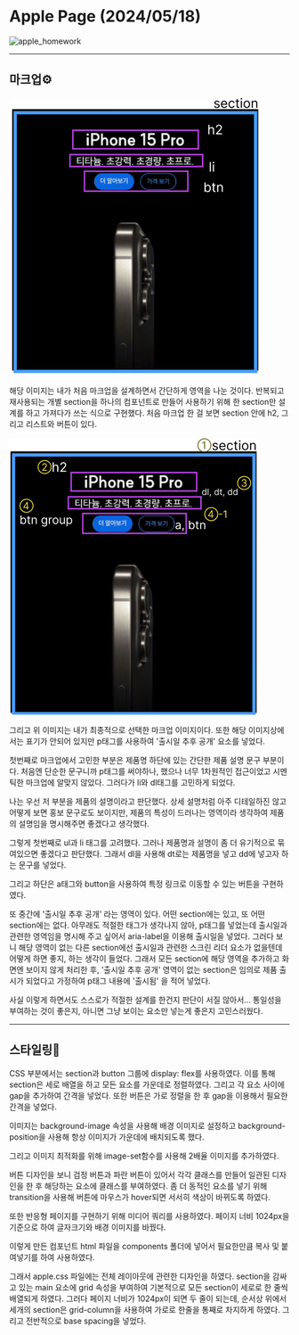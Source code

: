 # Apple Page (2024/05/18)
![apple_homework](https://github.com/JubiJung/homework/assets/124552101/d2d00b6d-a60a-42c5-b976-1877b7f69d32)


---

## 마크업⚙
![alt text](markup-1.png)

해당 이미지는 내가 처음 마크업을 설계하면서 간단하게 영역을 나눈 것이다. 반복되고 재사용되는 개별 section을 하나의 컴포넌트로 만들어 사용하기 위해 한 section만 설계를 하고 가져다가 쓰는 식으로 구현했다.
처음 마크업 한 걸 보면 section 안에 h2, 그리고 리스트와 버튼이 있다.

![alt text](markup-2.png)

그리고 위 이미지는 내가 최종적으로 선택한 마크업 이미지이다. 또한 해당 이미지상에서는 표기가 안되어 있지만 p태그를 사용하여 '출시일 추후 공개' 요소를 넣었다.

첫번째로 마크업에서 고민한 부분은 제품명 하단에 있는 간단한 제품 설명 문구 부분이다. 처음엔 단순한 문구니까 p태그를 써야하나, 했으나 너무 1차원적인 접근이었고 시멘틱한 마크업에 알맞지 않았다. 그러다가 li와 dl태그를 고민하게 되었다.

나는 우선 저 부분을 제품의 설명이라고 판단했다. 상세 설명처럼 아주 디테일하진 않고 어떻게 보면 홍보 문구로도 보이지만, 제품의 특성이 드러나는 영역이라 생각하여 제품의 설명임을 명시해주면 좋겠다고 생각했다.

그렇게 첫번째로 ul과 li 태그를 고려했다. 그러나 제품명과 설명이 좀 더 유기적으로 묶여있으면 좋겠다고 판단했다. 그래서 dl을 사용해 dt로는 제품명을 넣고 dd에 넣고자 하는 문구를 넣었다.

그리고 하단은 a태그와 button을 사용하여 특정 링크로 이동할 수 있는 버튼을 구현하였다.

또 중간에 '출시일 추후 공개' 라는 영역이 있다. 어떤 section에는 있고, 또 어떤 section에는 없다. 아무래도 적절한 태그가 생각나지 않아, p태그를 넣었는데 출시일과 관련한 영역임을 명시해 주고 싶어서 aria-label을 이용해 출시일을 넣었다. 그러다 보니 해당 영역이 없는 다른 section에선 출시일과 관련한 스크린 리더 요소가 없을텐데 어떻게 하면 좋지, 하는 생각이 들었다. 그래서 모든 section에 해당 영역을 추가하고 화면엔 보이지 않게 처리한 후, '출시일 추후 공개' 영역이 없는 section은 임의로 제품 출시가 되었다고 가정하여 p태그 내용에 '출시됨' 을 적어 넣었다.

사실 이렇게 하면서도 스스로가 적절한 설계를 한건지 판단이 서질 않아서... 통일성을 부여하는 것이 좋은지, 아니면 그냥 보이는 요소만 넣는게 좋은지 고민스러웠다.

---

## 스타일링🎨
CSS 부분에서는 section과 button 그룹에 display: flex를 사용하였다. 이를 통해 section은 세로 배열을 하고 모든 요소를 가운데로 정렬하였다. 그리고 각 요소 사이에 gap을 추가하여 간격을 넣었다. 또한 버튼은 가로 정렬을 한 후 gap을 이용해서 필요한 간격을 넣었다.

이미지는 background-image 속성을 사용해 배경 이미지로 설정하고 background-position을 사용해 항상 이미지가 가운데에 배치되도록 했다.

그리고 이미지 최적화를 위해 image-set함수를 사용해 2배율 이미지를 추가하였다.

버튼 디자인을 보니 검정 버튼과 파란 버튼이 있어서 각각 클래스를 만들어 일관된 디자인을 한 후 해당하는 요소에 클래스를 부여하였다. 좀 더 동적인 요소를 넣기 위해 transition을 사용해 버튼에 마우스가 hover되면 서서히 색상이 바뀌도록 하였다.

또한 반응형 페이지를 구현하기 위해 미디어 쿼리를 사용하였다. 페이지 너비 1024px을 기준으로 하여 글자크기와 배경 이미지를 바꿨다.

이렇게 만든 컴포넌트 html 파일을 components 폴더에 넣어서 필요한만큼 복사 및 붙여넣기를 하여 사용하였다.

그래서 apple.css 파일에는 전체 레이아웃에 관련한 디자인을 하였다. section을 감싸고 있는 main 요소에 grid 속성을 부여하여 기본적으로 모든 section이 세로로 한 줄씩 배열되게 하였다. 그러다 페이지 너비가 1024px이 되면 두 줄이 되는데, 순서상 위에서 세개의 section은 grid-column을 사용하여 가로로 한줄을 통째로 차지하게 하였다. 그리고 전반적으로 base spacing을 넣었다.
